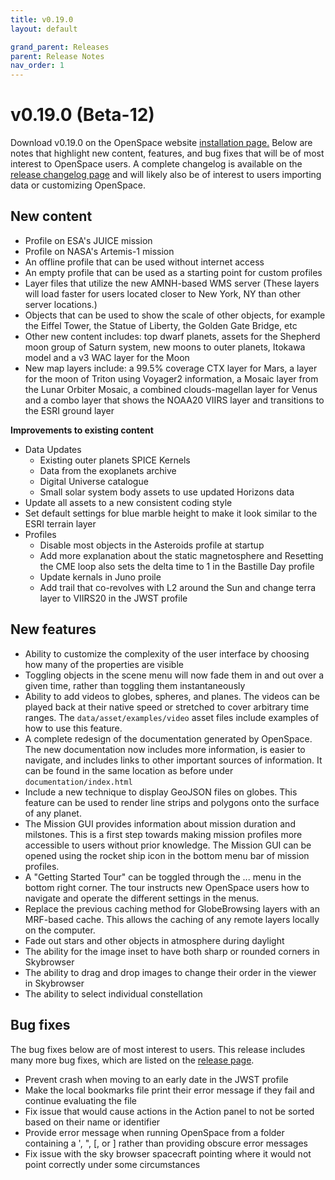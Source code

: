 ```yaml
---
title: v0.19.0
layout: default

grand_parent: Releases
parent: Release Notes
nav_order: 1
---
```


# v0.19.0 (Beta-12)

Download v0.19.0 on the OpenSpace website [installation page.](https://openspaceproject.com/version-0190) Below are notes that highlight new content, features, and bug fixes that will be of most interest to OpenSpace users. A complete changelog is available on the [release changelog page](/docs/general/changelog.html#beta-12) and will likely also be of interest to users importing data or customizing OpenSpace.


## New content

  - Profile on ESA's JUICE mission
  - Profile on NASA's Artemis-1 mission
  - An offline profile that can be used without internet access
  - An empty profile that can be used as a starting point for custom profiles
  - Layer files that utilize the new AMNH-based WMS server (These layers will load faster for users located closer to New York, NY than other server locations.)
  - Objects that can be used to show the scale of other objects, for example the Eiffel Tower, the Statue of Liberty, the Golden Gate Bridge, etc
  - Other new content includes: top dwarf planets, assets for the Shepherd moon group of Saturn system, new moons to outer planets, Itokawa model and a v3 WAC layer for the Moon
  - New map layers include: a 99.5% coverage CTX layer for Mars, a layer for the moon of Triton using Voyager2 information, a Mosaic layer from the Lunar Orbiter Mosaic, a combined clouds-magellan layer for Venus and a combo layer that shows the NOAA20 VIIRS layer and transitions to the ESRI ground layer


 **Improvements to existing content**

 - Data Updates
   - Existing outer planets SPICE Kernels
   - Data from the exoplanets archive
   - Digital Universe catalogue
   - Small solar system body assets to use updated Horizons data
- Update all assets to a new consistent coding style
- Set default settings for blue marble height to make it look similar to the ESRI terrain layer
- Profiles
   - Disable most objects in the Asteroids profile at startup
   - Add more explanation about the static magnetosphere and Resetting the CME loop also sets the delta time to 1 in the Bastille Day profile
   - Update kernals in Juno proile
   - Add trail that co-revolves with L2 around the Sun and change terra layer to VIIRS20 in the JWST profile
   
   
## New features

- Ability to customize the complexity of the user interface by choosing how many of the properties are visible
- Toggling objects in the scene menu will now fade them in and out over a given time, rather than toggling them instantaneously
- Ability to add videos to globes, spheres, and planes. The videos can be played back at their native speed or stretched to cover arbitrary time ranges. The `data/asset/examples/video` asset files include examples of how to use this feature.
- A complete redesign of the documentation generated by OpenSpace. The new documentation now includes more information, is easier to navigate, and includes links to other important sources of information. It can be found in the same location as before under `documentation/index.html`
- Include a new technique to display GeoJSON files on globes. This feature can be used to render line strips and polygons onto the surface of any planet.
- The Mission GUI provides information about mission duration and milstones. This is a first step towards making mission profiles more accessible to users without prior knowledge. The Mission GUI can be opened using the rocket ship icon in the bottom menu bar of mission profiles.
- A "Getting Started Tour" can be toggled through the ... menu in the bottom right corner. The tour instructs new OpenSpace users how to navigate and operate the different settings in the menus.
- Replace the previous caching method for GlobeBrowsing layers with an MRF-based cache. This allows the caching of any remote layers locally on the computer.
- Fade out stars and other objects in atmosphere during daylight
- The ability for the image inset to have both sharp or rounded corners in Skybrowser
- The ability to drag and drop images to change their order in the viewer in Skybrowser
- The ability to select individual constellation


## Bug fixes

 The bug fixes below are of most interest to users. This release includes many more bug fixes, which are listed on the [release page](http://wiki.openspaceproject.com/docs/general/changelog.html#beta-12).

 - Prevent crash when moving to an early date in the JWST profile
 - Make the local bookmarks file print their error message if they fail and continue evaluating the file
 - Fix issue that would cause actions in the Action panel to not be sorted based on their name or identifier
 - Provide error message when running OpenSpace from a folder containing a ', ", [, or ] rather than providing obscure error messages
 - Fix issue with the sky browser spacecraft pointing where it would not point correctly under some circumstances



